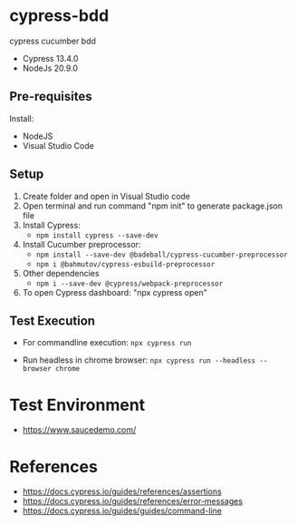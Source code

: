 # cypress-bdd
cypress cucumber bdd

- Cypress 13.4.0
- NodeJs 20.9.0

## Pre-requisites
Install:
- NodeJS
- Visual Studio Code
  
## Setup
1. Create folder and open in Visual Studio code
2. Open terminal and run command "npm init" to generate package.json file
3. Install Cypress:
   - ```npm install cypress --save-dev```
5. Install Cucumber preprocessor:
   - ```npm install --save-dev @badeball/cypress-cucumber-preprocessor```
   - ```npm i @bahmutov/cypress-esbuild-preprocessor```                     
7. Other dependencies
   - ```npm i --save-dev @cypress/webpack-preprocessor```
8. To open Cypress dashboard: "npx cypress open" 

## Test Execution
- For commandline execution:
  ```npx cypress run``` 

- Run headless in chrome browser: 
  ```npx cypress run --headless --browser chrome```

# Test Environment
- https://www.saucedemo.com/

# References
- https://docs.cypress.io/guides/references/assertions
- https://docs.cypress.io/guides/references/error-messages
- https://docs.cypress.io/guides/guides/command-line
